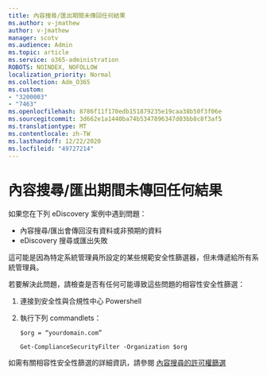 ```yaml
---
title: 內容搜尋/匯出期間未傳回任何結果
ms.author: v-jmathew
author: v-jmathew
manager: scotv
ms.audience: Admin
ms.topic: article
ms.service: o365-administration
ROBOTS: NOINDEX, NOFOLLOW
localization_priority: Normal
ms.collection: Adm_O365
ms.custom:
- "3200003"
- "7463"
ms.openlocfilehash: 8786f11f170edb151879235e19caa38b50f3f06e
ms.sourcegitcommit: 3d662e1a1440ba74b5347896347d03bb8c8f3af5
ms.translationtype: MT
ms.contentlocale: zh-TW
ms.lasthandoff: 12/22/2020
ms.locfileid: "49727214"
---
```

# <a name="no-results-returned-during-content-searchexport"></a>內容搜尋/匯出期間未傳回任何結果

如果您在下列 eDiscovery 案例中遇到問題：

- 內容搜尋/匯出會傳回沒有資料或非預期的資料
- eDiscovery 搜尋或匯出失敗

這可能是因為特定系統管理員所設定的某些規範安全性篩選器，但未傳遞給所有系統管理員。

若要解決此問題，請檢查是否有任何可能導致這些問題的相容性安全性篩選：

1. 連接到安全性與合規性中心 Powershell
2. 執行下列 commandlets：

    `$org = “yourdomain.com”`

    `Get-ComplianceSecurityFilter -Organization $org`

如需有關相容性安全性篩選的詳細資訊，請參閱 [內容搜尋的許可權篩選](https://docs.microsoft.com/microsoft-365/compliance/permissions-filtering-for-content-search)
